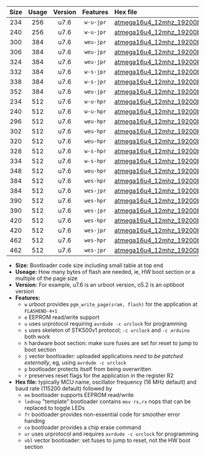 |Size|Usage|Version|Features|Hex file|
|:-:|:-:|:-:|:-:|:--|
|234|256|u7.6|`w-u-jpr`|[atmega16u4_12mhz_19200bps_ur_vbl.hex](https://raw.githubusercontent.com/stefanrueger/urboot/main//atmega16u4_12mhz_19200bps_ur_vbl.hex)|
|240|256|u7.6|`w-u-jpr`|[atmega16u4_12mhz_19200bps_lednop_ur_vbl.hex](https://raw.githubusercontent.com/stefanrueger/urboot/main//atmega16u4_12mhz_19200bps_lednop_ur_vbl.hex)|
|300|384|u7.6|`weu-jpr`|[atmega16u4_12mhz_19200bps_ee_ur_vbl.hex](https://raw.githubusercontent.com/stefanrueger/urboot/main//atmega16u4_12mhz_19200bps_ee_ur_vbl.hex)|
|306|384|u7.6|`weu-jpr`|[atmega16u4_12mhz_19200bps_ee_lednop_ur_vbl.hex](https://raw.githubusercontent.com/stefanrueger/urboot/main//atmega16u4_12mhz_19200bps_ee_lednop_ur_vbl.hex)|
|324|384|u7.6|`weu-jpr`|[atmega16u4_12mhz_19200bps_ee_lednop_fr_ur_vbl.hex](https://raw.githubusercontent.com/stefanrueger/urboot/main//atmega16u4_12mhz_19200bps_ee_lednop_fr_ur_vbl.hex)|
|332|384|u7.6|`w-s-jpr`|[atmega16u4_12mhz_19200bps_vbl.hex](https://raw.githubusercontent.com/stefanrueger/urboot/main//atmega16u4_12mhz_19200bps_vbl.hex)|
|338|384|u7.6|`w-s-jpr`|[atmega16u4_12mhz_19200bps_lednop_vbl.hex](https://raw.githubusercontent.com/stefanrueger/urboot/main//atmega16u4_12mhz_19200bps_lednop_vbl.hex)|
|352|384|u7.6|`weu-jpr`|[atmega16u4_12mhz_19200bps_ee_lednop_fr_ce_ur_vbl.hex](https://raw.githubusercontent.com/stefanrueger/urboot/main//atmega16u4_12mhz_19200bps_ee_lednop_fr_ce_ur_vbl.hex)|
|234|512|u7.6|`w-u-hpr`|[atmega16u4_12mhz_19200bps_ur.hex](https://raw.githubusercontent.com/stefanrueger/urboot/main//atmega16u4_12mhz_19200bps_ur.hex)|
|240|512|u7.6|`w-u-hpr`|[atmega16u4_12mhz_19200bps_lednop_ur.hex](https://raw.githubusercontent.com/stefanrueger/urboot/main//atmega16u4_12mhz_19200bps_lednop_ur.hex)|
|296|512|u7.6|`weu-hpr`|[atmega16u4_12mhz_19200bps_ee_ur.hex](https://raw.githubusercontent.com/stefanrueger/urboot/main//atmega16u4_12mhz_19200bps_ee_ur.hex)|
|302|512|u7.6|`weu-hpr`|[atmega16u4_12mhz_19200bps_ee_lednop_ur.hex](https://raw.githubusercontent.com/stefanrueger/urboot/main//atmega16u4_12mhz_19200bps_ee_lednop_ur.hex)|
|320|512|u7.6|`weu-hpr`|[atmega16u4_12mhz_19200bps_ee_lednop_fr_ur.hex](https://raw.githubusercontent.com/stefanrueger/urboot/main//atmega16u4_12mhz_19200bps_ee_lednop_fr_ur.hex)|
|328|512|u7.6|`w-s-hpr`|[atmega16u4_12mhz_19200bps.hex](https://raw.githubusercontent.com/stefanrueger/urboot/main//atmega16u4_12mhz_19200bps.hex)|
|334|512|u7.6|`w-s-hpr`|[atmega16u4_12mhz_19200bps_lednop.hex](https://raw.githubusercontent.com/stefanrueger/urboot/main//atmega16u4_12mhz_19200bps_lednop.hex)|
|348|512|u7.6|`weu-hpr`|[atmega16u4_12mhz_19200bps_ee_lednop_fr_ce_ur.hex](https://raw.githubusercontent.com/stefanrueger/urboot/main//atmega16u4_12mhz_19200bps_ee_lednop_fr_ce_ur.hex)|
|384|512|u7.6|`wes-hpr`|[atmega16u4_12mhz_19200bps_ee.hex](https://raw.githubusercontent.com/stefanrueger/urboot/main//atmega16u4_12mhz_19200bps_ee.hex)|
|384|512|u7.6|`wes-jpr`|[atmega16u4_12mhz_19200bps_ee_vbl.hex](https://raw.githubusercontent.com/stefanrueger/urboot/main//atmega16u4_12mhz_19200bps_ee_vbl.hex)|
|390|512|u7.6|`wes-hpr`|[atmega16u4_12mhz_19200bps_ee_lednop.hex](https://raw.githubusercontent.com/stefanrueger/urboot/main//atmega16u4_12mhz_19200bps_ee_lednop.hex)|
|390|512|u7.6|`wes-jpr`|[atmega16u4_12mhz_19200bps_ee_lednop_vbl.hex](https://raw.githubusercontent.com/stefanrueger/urboot/main//atmega16u4_12mhz_19200bps_ee_lednop_vbl.hex)|
|420|512|u7.6|`wes-hpr`|[atmega16u4_12mhz_19200bps_ee_lednop_fr.hex](https://raw.githubusercontent.com/stefanrueger/urboot/main//atmega16u4_12mhz_19200bps_ee_lednop_fr.hex)|
|420|512|u7.6|`wes-jpr`|[atmega16u4_12mhz_19200bps_ee_lednop_fr_vbl.hex](https://raw.githubusercontent.com/stefanrueger/urboot/main//atmega16u4_12mhz_19200bps_ee_lednop_fr_vbl.hex)|
|462|512|u7.6|`wes-hpr`|[atmega16u4_12mhz_19200bps_ee_lednop_fr_ce.hex](https://raw.githubusercontent.com/stefanrueger/urboot/main//atmega16u4_12mhz_19200bps_ee_lednop_fr_ce.hex)|
|462|512|u7.6|`wes-jpr`|[atmega16u4_12mhz_19200bps_ee_lednop_fr_ce_vbl.hex](https://raw.githubusercontent.com/stefanrueger/urboot/main//atmega16u4_12mhz_19200bps_ee_lednop_fr_ce_vbl.hex)|

- **Size:** Bootloader code size including small table at top end
- **Useage:** How many bytes of flash are needed, ie, HW boot section or a multiple of the page size
- **Version:** For example, u7.6 is an urboot version, o5.2 is an optiboot version
- **Features:**
  + `w` urboot provides `pgm_write_page(sram, flash)` for the application at `FLASHEND-4+1`
  + `e` EEPROM read/write support
  + `u` uses urprotocol requiring `avrdude -c urclock` for programming
  + `s` uses skeleton of STK500v1 protocol; `-c urclock` and `-c arduino` both work
  + `h` hardware boot section: make sure fuses are set for reset to jump to boot section
  + `j` vector bootloader: uploaded applications *need to be patched externally*, eg, using `avrdude -c urclock`
  + `p` bootloader protects itself from being overwritten
  + `r` preserves reset flags for the application in the register R2
- **Hex file:** typically MCU name, oscillator frequency (16 MHz default) and baud rate (115200 default) followed by
  + `ee` bootloader supports EEPROM read/write
  + `lednop` "template" bootloader contains `mov rx,rx` nops that can be replaced to toggle LEDs
  + `fr` bootloader provides non-essential code for smoother error handing
  + `ce` bootloader provides a chip erase command
  + `ur` uses urprotocol and requires `avrdude -c urclock` for programming
  + `vbl` vector bootloader: set fuses to jump to reset, not the HW boot section

